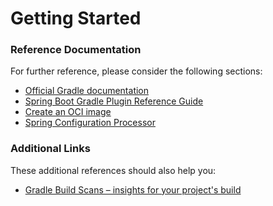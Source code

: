 # Getting Started

### Reference Documentation
For further reference, please consider the following sections:

* [Official Gradle documentation](https://docs.gradle.org)
* [Spring Boot Gradle Plugin Reference Guide](https://docs.spring.io/spring-boot/docs/2.3.6.RELEASE/gradle-plugin/reference/html/)
* [Create an OCI image](https://docs.spring.io/spring-boot/docs/2.3.6.RELEASE/gradle-plugin/reference/html/#build-image)
* [Spring Configuration Processor](https://docs.spring.io/spring-boot/docs/2.4.0/reference/htmlsingle/#configuration-metadata-annotation-processor)

### Additional Links
These additional references should also help you:

* [Gradle Build Scans – insights for your project's build](https://scans.gradle.com#gradle)

